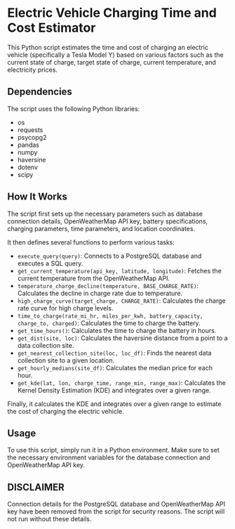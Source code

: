 # Electric Vehicle Charging Time and Cost Estimator

This Python script estimates the time and cost of charging an electric vehicle (specifically a Tesla Model Y) based on various factors such as the current state of charge, target state of charge, current temperature, and electricity prices.

## Dependencies

The script uses the following Python libraries:

- os
- requests
- psycopg2
- pandas
- numpy
- haversine
- dotenv
- scipy

## How It Works

The script first sets up the necessary parameters such as database connection details, OpenWeatherMap API key, battery specifications, charging parameters, time parameters, and location coordinates.

It then defines several functions to perform various tasks:

- `execute_query(query)`: Connects to a PostgreSQL database and executes a SQL query.
- `get_current_temperature(api_key, latitude, longitude)`: Fetches the current temperature from the OpenWeatherMap API.
- `temperature_charge_decline(temperature, BASE_CHARGE_RATE)`: Calculates the decline in charge rate due to temperature.
- `high_charge_curve(target_charge, CHARGE_RATE)`: Calculates the charge rate curve for high charge levels.
- `time_to_charge(rate_mi_hr, miles_per_kwh, battery_capacity, charge_to, charged)`: Calculates the time to charge the battery.
- `get_time_hours()`: Calculates the time to charge the battery in hours.
- `get_dist(site, loc)`: Calculates the haversine distance from a point to a data collection site.
- `get_nearest_collection_site(loc, loc_df)`: Finds the nearest data collection site to a given location.
- `get_hourly_medians(site_df)`: Calculates the median price for each hour.
- `get_kde(lat, lon, charge_time, range_min, range_max)`: Calculates the Kernel Density Estimation (KDE) and integrates over a given range.

Finally, it calculates the KDE and integrates over a given range to estimate the cost of charging the electric vehicle.

## Usage

To use this script, simply run it in a Python environment. Make sure to set the necessary environment variables for the database connection and OpenWeatherMap API key.

## DISCLAIMER

Connection details for the PostgreSQL database and OpenWeatherMap API key have been removed from the script for security reasons. The script will not run without these details.

